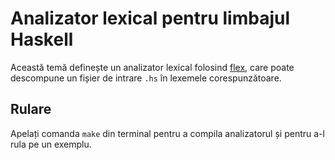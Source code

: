 # Analizator lexical pentru limbajul Haskell

Această temă definește un analizator lexical folosind [flex](https://github.com/westes/flex/),
care poate descompune un fișier de intrare `.hs` în lexemele corespunzătoare.

## Rulare

Apelați comanda `make` din terminal pentru a compila analizatorul
și pentru a-l rula pe un exemplu.
